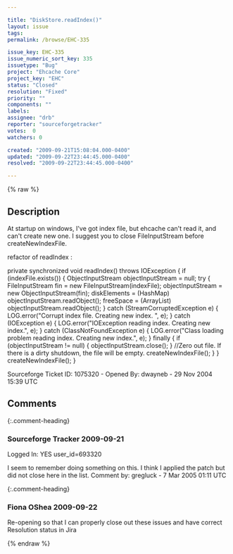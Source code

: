```yaml
---

title: "DiskStore.readIndex()"
layout: issue
tags: 
permalink: /browse/EHC-335

issue_key: EHC-335
issue_numeric_sort_key: 335
issuetype: "Bug"
project: "Ehcache Core"
project_key: "EHC"
status: "Closed"
resolution: "Fixed"
priority: ""
components: ""
labels: 
assignee: "drb"
reporter: "sourceforgetracker"
votes:  0
watchers: 0

created: "2009-09-21T15:08:04.000-0400"
updated: "2009-09-22T23:44:45.000-0400"
resolved: "2009-09-22T23:44:45.000-0400"

---
```




{% raw %}



## Description

<div markdown="1" class="description">

At startup on windows, I've got index file, but ehcache
can't read it, and can't create new one.
I suggest you to close FileInputStream before
createNewIndexFile.

refactor of readIndex :

 private synchronized void readIndex() throws IOException \{
        if (indexFile.exists()) {
            ObjectInputStream objectInputStream = null;
            try {
                FileInputStream fin = new
FileInputStream(indexFile);
                objectInputStream = new
ObjectInputStream(fin);
                diskElements = (HashMap)
objectInputStream.readObject();
                freeSpace = (ArrayList)
objectInputStream.readObject();
            } catch (StreamCorruptedException e) {
                LOG.error("Corrupt index file. Creating
new index. ", e);
            } catch (IOException e) {
                LOG.error("IOException reading index.
Creating new index.", e);
            } catch (ClassNotFoundException e) {
                LOG.error("Class loading problem
reading index. Creating new index.", e);
            } finally {
                if (objectInputStream != null) {
                    objectInputStream.close();
                }
                //Zero out file. If there is a dirty
shutdown, the file will be empty.
                createNewIndexFile();
            }
        }
        createNewIndexFile();
    }


Sourceforge Ticket ID: 1075320 - Opened By: dwayneb - 29 Nov 2004 15:39 UTC

</div>

## Comments


{:.comment-heading}
### **Sourceforge Tracker** <span class="date">2009-09-21</span>

<div markdown="1" class="comment">

Logged In: YES 
user\_id=693320

I seem to remember doing something on this. I think I
applied the patch but did not close here in the list.
Comment by: gregluck - 7 Mar 2005 01:11 UTC

</div>


{:.comment-heading}
### **Fiona OShea** <span class="date">2009-09-22</span>

<div markdown="1" class="comment">

Re-opening so that I can properly close out these issues and have correct Resolution status in Jira

</div>



{% endraw %}
